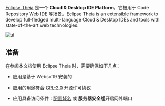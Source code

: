 [Eclipse Theia](https://theia-ide.org/) 是一个 **Cloud & Desktop IDE Platform**，它被用于 Code Repository Web IDE  等场景。Eclipse Theia is an extensible framework to develop full-fledged multi-language Cloud & Desktop IDEs and tools with state-of-the-art web technologies.


![ui](https://libs.websoft9.com/Websoft9/DocsPicture/zh/theia/theia-gui-websoft9.jpg)


## 准备

在参阅本文档使用 Eclipse Theia 时，需要确保如下几点：

- 应用是基于 Websoft9 安装的

- 应用的用途符合 [GPL-2.0](https://opensource.org/licenses/GPL-2.0) 开源许可协议

- 应用具备访问条件：[配置域名](./guide/appsetdomain) 或 **服务器安全组**开启网外端口